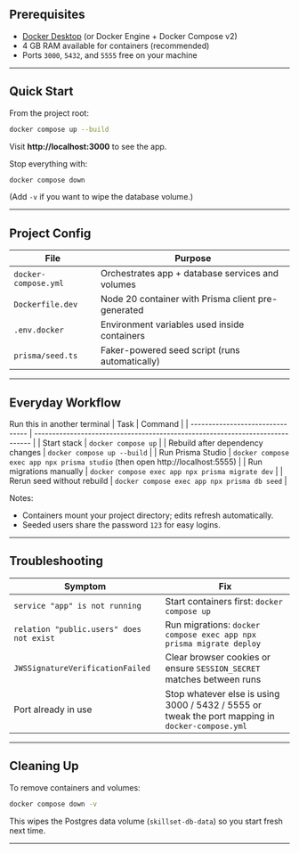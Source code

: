 ## Prerequisites

- [Docker Desktop](https://www.docker.com/products/docker-desktop/) (or Docker Engine + Docker Compose v2)
- 4 GB RAM available for containers (recommended)
- Ports `3000`, `5432`, and `5555` free on your machine

---

## Quick Start

From the project root:

```bash
docker compose up --build
```

Visit **http://localhost:3000** to see the app.

Stop everything with:

```bash
docker compose down
```

(Add `-v` if you want to wipe the database volume.)

---

## Project Config

| File                 | Purpose                                            |
| -------------------- | -------------------------------------------------- |
| `docker-compose.yml` | Orchestrates app + database services and volumes   |
| `Dockerfile.dev`     | Node 20 container with Prisma client pre-generated |
| `.env.docker`        | Environment variables used inside containers       |
| `prisma/seed.ts`     | Faker-powered seed script (runs automatically)     |

---

## Everyday Workflow

Run this in another terminal
| Task | Command |
| -------------------------------- | ----------------------------------------------------------------------------- |
| Start stack | `docker compose up` |
| Rebuild after dependency changes | `docker compose up --build` |
| Run Prisma Studio | `docker compose exec app npx prisma studio` (then open http://localhost:5555) |
| Run migrations manually | `docker compose exec app npx prisma migrate dev` |
| Rerun seed without rebuild | `docker compose exec app npx prisma db seed` |

Notes:

- Containers mount your project directory; edits refresh automatically.
- Seeded users share the password `123` for easy logins.

---

## Troubleshooting

| Symptom                                  | Fix                                                                                              |
| ---------------------------------------- | ------------------------------------------------------------------------------------------------ |
| `service "app" is not running`           | Start containers first: `docker compose up`                                                      |
| `relation "public.users" does not exist` | Run migrations: `docker compose exec app npx prisma migrate deploy`                              |
| `JWSSignatureVerificationFailed`         | Clear browser cookies or ensure `SESSION_SECRET` matches between runs                            |
| Port already in use                      | Stop whatever else is using 3000 / 5432 / 5555 or tweak the port mapping in `docker-compose.yml` |

---

## Cleaning Up

To remove containers and volumes:

```bash
docker compose down -v
```

This wipes the Postgres data volume (`skillset-db-data`) so you start fresh next time.

---
